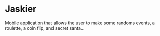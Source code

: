 # Jaskier
Mobile application that allows the user to make some randoms events, a roulette, a coin flip, and secret santa...
